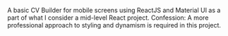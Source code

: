 A basic CV Builder for mobile screens using ReactJS and Material UI as a part of what I consider a mid-level React project. 
Confession: A more professional approach to styling and dynamism is required in this project.